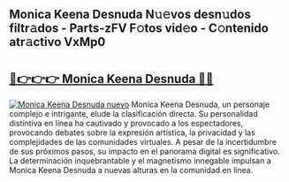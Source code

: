 ## Monica Keena Desnuda N𝚞𝚎vos desn𝚞dos filtr𝚊dos - Parts-zFV F𝚘tos vid𝚎o - C𝚘ntenido atr𝚊ctivo VxMp0

# <h2><a href="http://mb5nh2.tromn.icu/?c=Monica+Keena+Desnuda">🔗👉👉👉 Monica Keena Desnuda 🔗🔗</a></h2>

[![Monica Keena Desnuda nuevo](https://i.imgur.com/pEAQMta.gif)](http://mb5nh2.tromn.icu/?c=Monica+Keena+Desnuda)
Monica Keena Desnuda, un personaje complejo e intrigante, elude la clasificación directa. Su personalidad distintiva en línea ha cautivado y provocado a los espectadores, provocando debates sobre la expresión artística, la privacidad y las complejidades de las comunidades virtuales. A pesar de la incertidumbre de sus próximos pasos, su impacto en el panorama digital es significativo. La determinación inquebrantable y el magnetismo innegable impulsan a Monica Keena Desnuda a nuevas alturas en la comunidad en línea.
